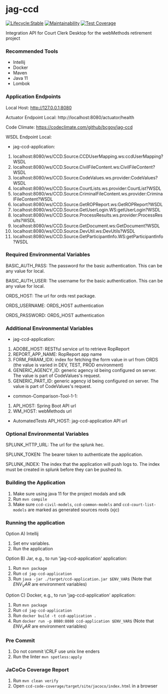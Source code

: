 # jag-ccd

[![Lifecycle:Stable](https://img.shields.io/badge/Lifecycle-Stable-97ca00)](https://github.com/bcgov/jag-ccd)
[![Maintainability](https://api.codeclimate.com/v1/badges/d9bac462571a5327f783/maintainability)](https://codeclimate.com/github/bcgov/jag-ccd/maintainability)
[![Test Coverage](https://api.codeclimate.com/v1/badges/d9bac462571a5327f783/test_coverage)](https://codeclimate.com/github/bcgov/jag-ccd/test_coverage)

Integration API for Court Clerk Desktop for the webMethods retirement project

### Recommended Tools
* Intellij
* Docker
* Maven
* Java 11
* Lombok

### Application Endpoints

Local Host: http://127.0.0.1:8080

Actuator Endpoint Local: http://localhost:8080/actuator/health

Code Climate: https://codeclimate.com/github/bcgov/jag-ccd

WSDL Endpoint Local:
* jag-ccd-application:
1) localhost:8080/ws/CCD.Source.CCDUserMapping.ws:ccdUserMapping?WSDL
2) localhost:8080/ws/CCD.Source.CivilFileContent.ws:CivilFileContent?WSDL
3) localhost:8080/ws/CCD.Source.CodeValues.ws.provider:CodeValues?WSDL
4) localhost:8080/ws/CCD.Source.CourtLists.ws.provider:CourtList?WSDL
5) localhost:8080/ws/CCD.Source.CriminalFileContent.ws.provider:CriminalFileContent?WSDL
6) localhost:8080/ws/CCD.Source.GetROPReport.ws:GetROPReport?WSDL
7) localhost:8080/ws/CCD.Source.GetUserLogin.WS:getUserLogin?WSDL
8) localhost:8080/ws/CCD.Source.ProcessResults.ws.provider:ProcessResults?WSDL
9) localhost:8080/ws/CCD.Source.GetDocument.ws:GetDocument?WSDL
10) localhost:8080/ws/CCD.Source.DevUtil.ws:DevUtils?WSDL
11) localhost:8080/ws/CCD.Source.GetParticipantInfo.WS:getParticipantInfo?WSDL

### Required Environmental Variables

BASIC_AUTH_PASS: The password for the basic authentication. This can be any value for local.

BASIC_AUTH_USER: The username for the basic authentication. This can be any value for local.

ORDS_HOST: The url for ords rest package.

ORDS_USERNAME: ORDS_HOST authentication

ORDS_PASSWORD: ORDS_HOST authentication

### Additional Environmental Variables
* jag-ccd-application:
1) ADOBE_HOST: RESTful service url to retrieve RopReport
2) REPORT_APP_NAME: RopReport app name
3) FORM_PARAM_IDX: index for fetching the form value in url from ORDS (the value is varied in DEV, TEST, PROD environment)
4) GENERIC_AGENCY_ID: generic agency id being configured on server. The value is part of CodeValues's request.
5) GENERIC_PART_ID: generic agency id being configured on server. The value is part of CodeValues's request.

* common-Comparison-Tool-1-1:
1) API_HOST: Spring Boot API url
2) WM_HOST: webMethods url

* AutomatedTests
API_HOST: jag-ccd-application API url

### Optional Environmental Variables
SPLUNK_HTTP_URL: The url for the splunk hec.

SPLUNK_TOKEN: The bearer token to authenticate the application.

SPLUNK_INDEX: The index that the application will push logs to. The index must be created in splunk
before they can be pushed to.

### Building the Application
1) Make sure using java 11 for the project modals and sdk
2) Run ```mvn compile```
3) Make sure ```ccd-civil-models```, ```ccd-common-models``` and ```ccd-court-list-models``` are marked as generated sources roots (xjc)

### Running the application
Option A) Intellij
1) Set env variables.
2) Run the application

Option B) Jar, e.g., to run 'jag-ccd-application' application:
1) Run ```mvn package```
2) Run ```cd jag-ccd-application```
3) Run ```java -jar ./target/ccd-application.jar $ENV_VAR$```  (Note that $ENV_VAR$ are environment variables)

Option C) Docker, e.g., to run 'jag-ccd-application' application:
1) Run ```mvn package```
2) Run ```cd jag-ccd-application```
3) Run ```docker build -t ccd-application .```
4) Run ```docker run -p 8080:8080 ccd-application $ENV_VAR$```  (Note that $ENV_VAR$ are environment variables)

### Pre Commit
1) Do not commit \CRLF use unix line enders
2) Run the linter ```mvn spotless:apply```

### JaCoCo Coverage Report
1) Run ```mvn clean verify```
2) Open ```ccd-code-coverage/target/site/jacoco/index.html``` in a browser
